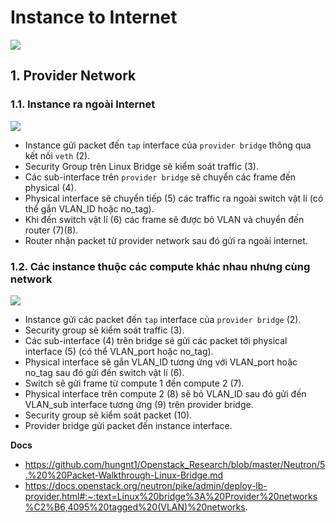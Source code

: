 # Instance to Internet
![](https://i.ibb.co/WGvG04g/instance-to-internet.png)

## 1. Provider Network
### 1.1. Instance ra ngoài Internet
![](https://camo.githubusercontent.com/54715ea9120c893c039b657bf9422efbc9dac27110db2c73d6711e959225f78b/68747470733a2f2f646f63732e6f70656e737461636b2e6f72672f6e657574726f6e2f70696b652f5f696d616765732f6465706c6f792d6c622d70726f76696465722d666c6f776e73312e706e67)
- Instance gửi packet đến `tap` interface của `provider bridge` thông qua kết nối `veth` (2).
- Security Group trên Linux Bridge sẽ kiểm soát traffic (3).
- Các sub-interface trên `provider bridge` sẽ chuyển các frame đến physical (4).
- Physical interface sẽ chuyển tiếp (5) các traffic ra ngoài switch vật lí (có thể gắn VLAN_ID hoặc no_tag).
- Khi đến switch vật lí (6) các frame sẽ được bỏ VLAN và chuyển đến router (7)(8).
- Router nhận packet từ provider network sau đó gửi ra ngoài internet.

### 1.2. Các instance thuộc các compute khác nhau nhưng cùng network 
![](https://camo.githubusercontent.com/bac08beb3a6db9693d38206de03081e11e543151fe207cf5d8a9361d7d15908d/68747470733a2f2f646f63732e6f70656e737461636b2e6f72672f6e657574726f6e2f70696b652f5f696d616765732f6465706c6f792d6c622d70726f76696465722d666c6f776577312e706e67)

- Instance gửi các packet đến `tap` interface của `provider bridge` (2).
- Security group sẽ kiểm soát traffic (3).
- Các sub-interface (4) trên bridge sẻ gửi các packet tới physical interface (5) (có thể VLAN_port hoặc no_tag).
- Physical interface sẽ gắn VLAN_ID tương ứng với VLAN_port hoặc no_tag sau đó gửi đến switch vật lí (6).
- Switch sẽ gửi frame từ compute 1 đến compute 2 (7).
- Physical interface trên compute 2 (8) sẽ bỏ VLAN_ID sau đó gửi đến VLAN_sub interface tương ứng (9) trên provider bridge.
- Security group sẽ kiểm soát packet (10).
- Provider bridge gửi packet đến instance interface.

__Docs__
- https://github.com/hungnt1/Openstack_Research/blob/master/Neutron/5.%20%20Packet-Walkthrough-Linux-Bridge.md
- https://docs.openstack.org/neutron/pike/admin/deploy-lb-provider.html#:~:text=Linux%20bridge%3A%20Provider%20networks%C2%B6,4095%20tagged%20(VLAN)%20networks.